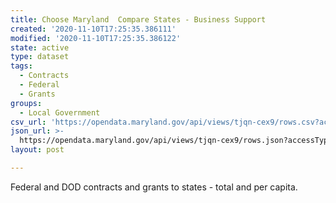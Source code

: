 ```yaml
---
title: Choose Maryland  Compare States - Business Support
created: '2020-11-10T17:25:35.386111'
modified: '2020-11-10T17:25:35.386122'
state: active
type: dataset
tags:
  - Contracts
  - Federal
  - Grants
groups:
  - Local Government
csv_url: 'https://opendata.maryland.gov/api/views/tjqn-cex9/rows.csv?accessType=DOWNLOAD'
json_url: >-
  https://opendata.maryland.gov/api/views/tjqn-cex9/rows.json?accessType=DOWNLOAD
layout: post

---
```

Federal and DOD contracts and grants to states - total and per capita.
